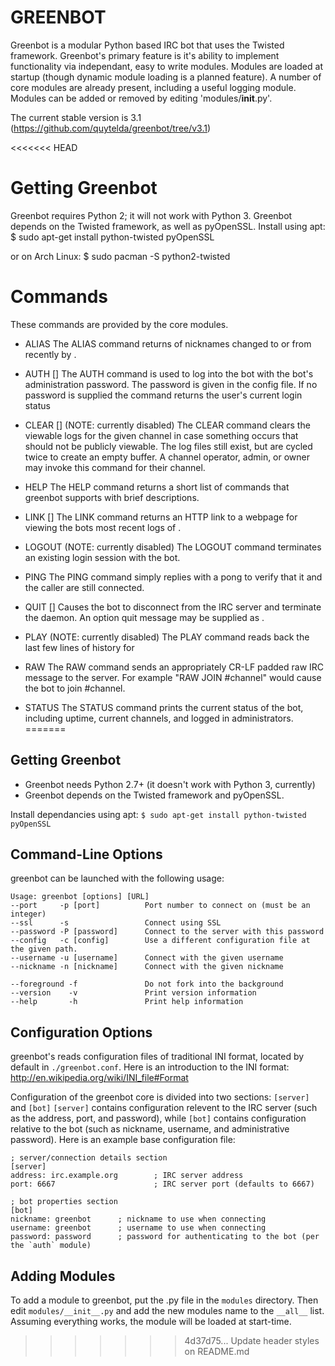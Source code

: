 GREENBOT
========
Greenbot is a modular Python based IRC bot that uses the Twisted framework.
Greenbot's primary feature is it's ability to implement functionality via independant, easy to write modules.  Modules are loaded at startup (though dynamic module loading is a planned feature).
A number of core modules are already present, including a useful logging module.  Modules can be added or removed by editing 'modules/__init__.py'.

The current stable version is 3.1 (https://github.com/quytelda/greenbot/tree/v3.1)

<<<<<<< HEAD
# Getting Greenbot
Greenbot requires Python 2; it will not work with Python 3.
Greenbot depends on the Twisted framework, as well as pyOpenSSL.
Install using apt:
$ sudo apt-get install python-twisted pyOpenSSL

or on Arch Linux:
$ sudo pacman -S python2-twisted

# Commands
These commands are provided by the core modules.

* ALIAS <nickname>
The ALIAS command returns of nicknames changed to or from recently by <nickname>.

* AUTH [<password>]
The AUTH command is used to log into the bot with the bot's administration password.
The password is given in the config file.  If no password is supplied the command returns
the user's current login status

* CLEAR [<channel>] (NOTE: currently disabled)
The CLEAR command clears the viewable logs for the given channel in case something occurs that
should not be publicly viewable.  The log files still exist, but are cycled twice to create an
empty buffer.  A channel operator, admin, or owner may invoke this command for their channel.

* HELP
The HELP command returns a short list of commands that greenbot supports with brief descriptions.

* LINK [<channel>]
The LINK command returns an HTTP link to a webpage for viewing the bots most recent logs
of <channel>.

* LOGOUT (NOTE: currently disabled)
The LOGOUT command terminates an existing login session with the bot.

* PING
The PING command simply replies with a pong to verify that it and the caller are still connected.

* QUIT [<message>]
Causes the bot to disconnect from the IRC server and terminate the daemon.  An option quit message
may be supplied as <message>.

* PLAY <channel> (NOTE: currently disabled)
The PLAY command reads back the last few lines of history for <channel>

* RAW <message>
The RAW command sends an appropriately CR-LF padded raw IRC message to the server.
For example "RAW JOIN #channel" would cause the bot to join #channel.

* STATUS
The STATUS command prints the current status of the bot, including uptime, current channels,
and logged in administrators.
=======
## Getting Greenbot
* Greenbot needs Python 2.7+ (it doesn't work with Python 3, currently)
* Greenbot depends on the Twisted framework and pyOpenSSL.

Install dependancies using apt:
		`$ sudo apt-get install python-twisted pyOpenSSL`


## Command-Line Options
greenbot can be launched with the following usage:
```
Usage: greenbot [options] [URL]
--port     -p [port]		  Port number to connect on (must be an integer)
--ssl      -s 				  Connect using SSL
--password -P [password]	  Connect to the server with this password
--config   -c [config]		  Use a different configuration file at the given path.
--username -u [username]	  Connect with the given username
--nickname -n [nickname]	  Connect with the given nickname

--foreground -f				  Do not fork into the background
--version    -v				  Print version information
--help		 -h				  Print help information
```

## Configuration Options
greenbot's reads configuration files of traditional INI format, located by default in `./greenbot.conf`.  Here is an introduction to the INI format: http://en.wikipedia.org/wiki/INI_file#Format

Configuration of the greenbot core is divided into two sections: `[server]` and `[bot]`
`[server]` contains configuration relevent to the IRC server (such as the address, port, and password), while `[bot]` contains configuration relative to the bot (such as nickname, username, and administrative password).  Here is an example base configuration file:
```
; server/connection details section
[server]
address: irc.example.org		; IRC server address
port: 6667						; IRC server port (defaults to 6667)

; bot properties section
[bot]
nickname: greenbot		; nickname to use when connecting
username: greenbot		; username to use when connecting
password: password		; password for authenticating to the bot (per the `auth` module)
```

## Adding Modules
To add a module to greenbot, put the .py file in the `modules` directory.  Then edit `modules/__init__.py` and add the new modules name to the `__all__` list.  Assuming everything works, the module will be loaded at start-time.
>>>>>>> 4d37d75... Update header styles on README.md
